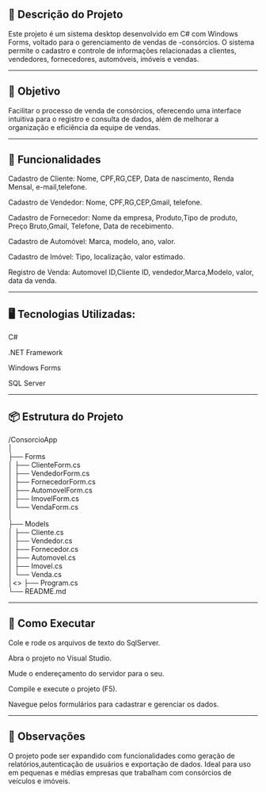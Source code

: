 🧾 Descrição do Projeto
--

Este projeto é um sistema desktop desenvolvido em C# com Windows Forms, voltado para o gerenciamento de vendas de -consórcios. 
O sistema permite o cadastro e controle de informações relacionadas a clientes, vendedores, fornecedores, automóveis, imóveis e vendas.

---

🎯 Objetivo
-

Facilitar o processo de venda de consórcios, oferecendo uma interface intuitiva para o registro e consulta de dados, além de melhorar a organização e eficiência da equipe de vendas.

---

🧩 Funcionalidades
-

Cadastro de Cliente: Nome, CPF,RG,CEP, Data de nascimento, Renda Mensal, e-mail,telefone.

Cadastro de Vendedor: Nome, CPF,RG,CEP,Gmail, telefone.

Cadastro de Fornecedor: Nome da empresa, Produto,Tipo de produto, Preço Bruto,Gmail, Telefone, Data de recebimento.

Cadastro de Automóvel: Marca, modelo, ano, valor.

Cadastro de Imóvel: Tipo, localização, valor estimado.

Registro de Venda: Automovel ID,Cliente ID, vendedor,Marca,Modelo, valor, data da venda.

---

🖥️ Tecnologias Utilizadas:
-
C#

.NET Framework

Windows Forms

SQL Server 

---

📦 Estrutura do Projeto
-
/ConsorcioApp <br>
│<br>
├── Forms<br>
│   ├── ClienteForm.cs <br>
│   ├── VendedorForm.cs<br>
│   ├── FornecedorForm.cs<br>
│   ├── AutomovelForm.cs<br>
│   ├── ImovelForm.cs<br>
│   └── VendaForm.cs<br>
│<br>
├── Models<br>
│   ├── Cliente.cs<br>
│   ├── Vendedor.cs<br>
│   ├── Fornecedor.cs<br>
│   ├── Automovel.cs<br>
│   ├── Imovel.cs<br>
│   └── Venda.cs<br>
│<>
├── Program.cs<br>
└── README.md<br>

---

🚀 Como Executar
-
Cole e rode os arquivos de texto do SqlServer.

Abra o projeto no Visual Studio.

Mude o endereçamento do servidor para o seu.

Compile e execute o projeto (F5).

Navegue pelos formulários para cadastrar e gerenciar os dados.

---

📌 Observações
-
O projeto pode ser expandido com funcionalidades como geração de relatórios,autenticação de usuários e exportação de dados.
Ideal para uso em pequenas e médias empresas que trabalham com consórcios de veículos e imóveis.
